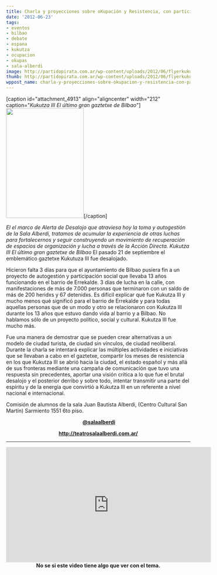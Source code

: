 ```yaml
---
title: Charla y proyecciones sobre oKupación y Resistencia, con participantes de Kukutza!
date: '2012-06-23'
tags:
- eventos
- bilbao
- debate
- espana
- kukutza
- ocupacion
- okupas
- sala-alberdi
image: http://partidopirata.com.ar/wp-content/uploads/2012/06/flyerkukutzaasamblea-final25.jpg
thumb: http://partidopirata.com.ar/wp-content/uploads/2012/06/flyerkukutzaasamblea-final25-150x150.jpg
wppost_name: charla-y-proyecciones-sobre-okupacion-y-resistencia-con-participantes-de-kukutza
---
```


[caption id="attachment_4913" align="aligncenter" width="212" caption="*Kukutza III El último gran gaztetxe de Bilbao*"]<a href="http://partidopirata.com.ar/wp-content/uploads/2012/06/flyerkukutzaasamblea-final25.jpg"><img class="size-medium wp-image-4913" title="flyerkukutzaasamblea final25" src="http://partidopirata.com.ar/wp-content/uploads/2012/06/flyerkukutzaasamblea-final25-212x300.jpg" alt="" width="212" height="300" /></a>[/caption]

*El el marco de Alerta de Desalojo que atraviesa hoy la toma y autogestión de la Sala Alberdi, tratamos de acumular la experiencia de otras luchas para fortalecernos y seguir construyendo un movimiento de recuperación de espacios de organización y lucha a través de la Acción Directa.* *Kukutza III El último gran gaztetxe de Bilbao* El pasado 21 de septiembre el emblemático gaztetxe Kukutuza III fue desalojado.

Hicieron falta 3 días para que el ayuntamiento de Bilbao pusiera fin a un proyecto de autogestión y participación social que llevaba 13 años funcionando en el barrio de Errekalde. 3 días de lucha en la calle, con manifestaciones de más de 7.000 personas que terminaron con un saldo de más de 200 heridxs y 67 detenidxs. Es difícil explicar qué fue Kukutza III y mucho menos qué significó para el barrio de Errekalde y para todas aquellas personas que de un modo y otro se relacionaron con Kukutza III durante los 13 años que estuvo dando vida al barrio y a Bilbao. No hablamos sólo de un proyecto político, social y cultural. Kukutza III fue mucho más.

Fue una manera de demostrar que se pueden crear alternativas a un modelo de ciudad turista, de ciudad sin vínculos, de ciudad neoliberal. Durante la charla se intentará explicar las múltiples actividades e iniciativas que se llevaban a cabo en el gaztetxe, compartir los meses de resistencia en los que Kukutza III se abrió hacia la ciudad, el estado español y más allá de sus fronteras mediante una campaña de comunicación que tuvo una respuesta sin precedentes, aportar una visión crítica a lo que fue el brutal desalojo y el posterior derribo y sobre todo, intentar transmitir una parte del espíritu y de la energía que convirtió a Kukutza III en un referente a nivel nacional e internacional.

Comisión de alumnos de la sala Juan Bautista Alberdi, (Centro Cultural San Martín) Sarmiento 1551 6to piso.
<p style="text-align: center;"><strong> <a href="https://twitter.com/@salaalberdi" target="_blank">@salaalberdi</a></strong></p>
<p style="text-align: center;"><strong><a href="http://teatrosalaalberdi.com.ar/" target="_blank">http://teatrosalaalberdi.com.ar/</a></strong></p>


<hr />
<p style="text-align: center;"><iframe src="http://www.youtube.com/embed/BmJd_IkI_74" frameborder="0" width="560" height="315"></iframe>
<strong>No se si este video tiene algo que ver con el tema.</strong></p>
